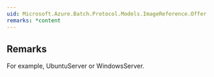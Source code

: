 ```yaml
---  
uid: Microsoft.Azure.Batch.Protocol.Models.ImageReference.Offer  
remarks: *content  
---  
```

  
## Remarks  
 For example, UbuntuServer or WindowsServer.